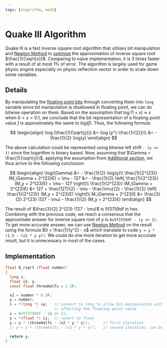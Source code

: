 ```yaml
---
tags: [algorithm, math]
---
```


# Quake III Algorithm

Quake III is a fast inverse square root algorithm that utilises bit manipulation
and [Newton Method](202302081430.md) to [optimise](202203011139.md) the
approximation of inverse square root $\frac{1}{\sqrt{x}}$. Comparing to naive
implementation, it is 3 times faster with a result of at most 1% of error. The
algorithm is largely used for game physic engine especially on physic reflection
vector in order to scale down some variables.

## Details

By manipulating the [floating point bits](202302081452.md) through converting
them into `long` variable since bit manipulation is disallowed in floating
point, we can do bitwise operation on them. Based on the assumption that $\log
(1 + x) \approx x$ when $0 < x < 0.1$, we conclude that the bit representation
of a floating point value $f$ is approximately the same to $log(f)$. Thus, the
following formula:

$$
\begin{align}
\log (\frac{1}{\sqrt{y}}) &= \log (y^{-\frac{1}{2}})\\
&= - \frac{1}{2} \log(y)
\end{align}
$$

The above calculation could be represented using bitwise left shift `- (y >> 1)`
since the logarithm is binary based. Now, assuming that $\Gamma =
\frac{1}{\sqrt{y}}$, applying the assumption from [Additional section](202302081452.md),
we thus arrive to the following conclusion:

$$
\begin{align}
\log(\Gamma) &= - \frac{1}{2} \log(y)\\
\frac{1}{2^{23}} (M_\Gamma + 2^{23}E) + \mu - 127 &= - \frac{1}{2} \left[ \frac{1}{2^{23}} (M_y + 2^{23}E) + \mu - 127 \right]\\
\frac{1}{2^{23}} (M_\Gamma + 2^{23}E) &= 127 + \frac{127}{2} - \mu -
\frac{\mu}{2} - \frac{1}{2} \left[ \frac{1}{2^{23}} (M_y + 2^{23}E) \right]\\
M_\Gamma + 2^{23}E &= \frac{3}{2} 2^{23} (127 - \mu) - \frac{1}{2} (M_y +
2^{23}E)
\end{align}
$$

The result of $\frac{3}{2} 2^{23} (127 - \mu)$ is 5f3759df in hex. Combining
with the previous code, we reach a consensus that the approximate answer for
inverse square root of $y$ is `0x5f3759df - (y >> 1)`. To get more accurate
answer, we can use [Newton Method](202302081430.md) on the result using the
formula $0 = \frac{1}{y^2} - x$ which translate to code `y = y * (1.5 - (x2 * y y))`.
We could do one more iteration to get more accurate result, but it is
unnecessary in most of the cases.

## Implementation

```c
float Q_rsqrt (float number)
{
  long i;
  float x2, y;
  const float threeHalfs = 1.5F;

  x2 = number * 0.5F;
  y = number;
  i = *(long *) &y;   // convert to long to allow bit manipulation without
                      // affecting the floating point value
  i = 0x5f3759df - (i >> 1);
  y = *(float *) &i;  // revert to float
  y = y * (threeHalfs - (x2 * y * y));      // first iteration
  // y = y * (threeHalfs - (x2 * y * y));   // second iteration, can be removed

  return y;
}
```
